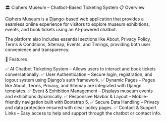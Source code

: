 🏛️ Ciphers Museum – Chatbot-Based Ticketing System
📋 Overview

Ciphers Museum is a Django-based web application that provides a seamless online experience for visitors to explore museum exhibitions, events, and book tickets using an AI-powered chatbot.

The platform also includes essential sections like About, Privacy Policy, Terms & Conditions, Sitemap, Events, and Timings, providing both user convenience and transparency.

🚀 Features

✅ AI Chatbot Ticketing System – Allows users to interact and book tickets conversationally.
✅ User Authentication – Secure login, registration, and logout system using Django’s auth framework.
✅ Dynamic Pages – Pages like About, Terms, Privacy, and Sitemap are integrated with Django templates.
✅ Event & Exhibition Management – Displays museum events and exhibitions dynamically.
✅ Responsive Navbar & Layout – Mobile-friendly navigation built with Bootstrap 5.
✅ Secure Data Handling – Privacy and data protection ensured with clear policy pages.
✅ Contact & Support Links – Easy access to help and support through the chatbot or contact info.
